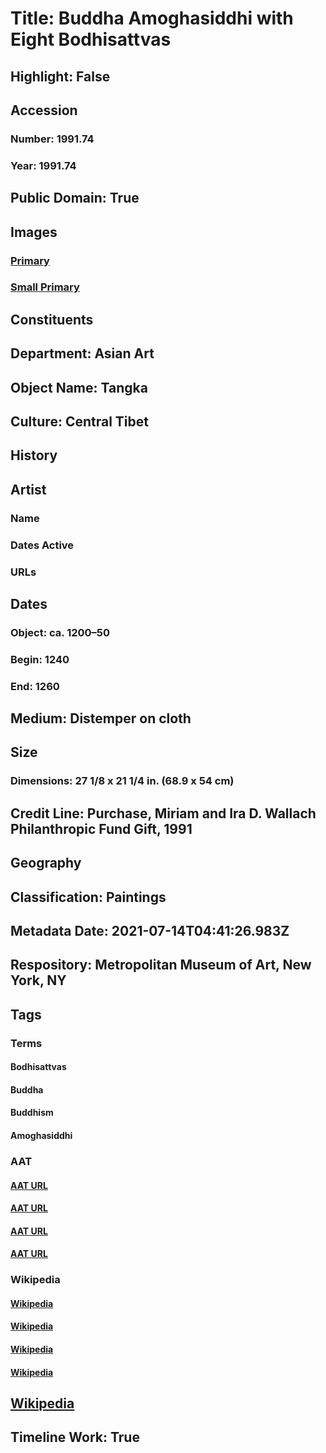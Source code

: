 # Title: Buddha Amoghasiddhi with Eight Bodhisattvas
## Highlight: False
## Accession
### Number: 1991.74
### Year: 1991.74
## Public Domain: True
## Images
### [Primary](https://images.metmuseum.org/CRDImages/as/original/DT6641.jpg)
### [Small Primary](https://images.metmuseum.org/CRDImages/as/web-large/DT6641.jpg)
## Constituents
## Department: Asian Art
## Object Name: Tangka
## Culture: Central Tibet
## History
## Artist
### Name
### Dates Active
### URLs
## Dates
### Object: ca. 1200–50
### Begin: 1240
### End: 1260
## Medium: Distemper on cloth
## Size
### Dimensions: 27 1/8 x 21 1/4 in. (68.9 x 54 cm)
## Credit Line: Purchase, Miriam and Ira D. Wallach Philanthropic Fund Gift, 1991
## Geography
## Classification: Paintings
## Metadata Date: 2021-07-14T04:41:26.983Z
## Respository: Metropolitan Museum of Art, New York, NY
## Tags
### Terms
#### Bodhisattvas
#### Buddha
#### Buddhism
#### Amoghasiddhi
### AAT
#### [AAT URL](http://vocab.getty.edu/page/aat/300264360)
#### [AAT URL](http://vocab.getty.edu/page/aat/300262950)
#### [AAT URL](http://vocab.getty.edu/page/aat/300073738)
#### [AAT URL](None)
### Wikipedia
#### [Wikipedia]()
#### [Wikipedia]()
#### [Wikipedia]()
#### [Wikipedia]()
## [Wikipedia](https://www.wikidata.org/wiki/Q78879096)
## Timeline Work: True